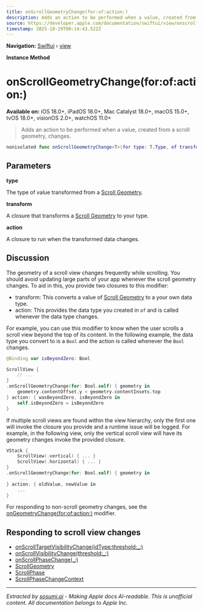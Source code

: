 ```yaml
---
title: onScrollGeometryChange(for:of:action:)
description: Adds an action to be performed when a value, created from a scroll geometry, changes.
source: https://developer.apple.com/documentation/swiftui/view/onscrollgeometrychange(for:of:action:)
timestamp: 2025-10-29T00:14:43.522Z
---
```


**Navigation:** [Swiftui](/documentation/swiftui) › [view](/documentation/swiftui/view)

**Instance Method**

# onScrollGeometryChange(for:of:action:)

**Available on:** iOS 18.0+, iPadOS 18.0+, Mac Catalyst 18.0+, macOS 15.0+, tvOS 18.0+, visionOS 2.0+, watchOS 11.0+

> Adds an action to be performed when a value, created from a scroll geometry, changes.

```swift
nonisolated func onScrollGeometryChange<T>(for type: T.Type, of transform: @escaping (ScrollGeometry) -> T, action: @escaping (T, T) -> Void) -> some View where T : Equatable
```

## Parameters

**type**

The type of value transformed from a [Scroll Geometry](/documentation/swiftui/scrollgeometry).



**transform**

A closure that transforms a [Scroll Geometry](/documentation/swiftui/scrollgeometry) to your type.



**action**

A closure to run when the transformed data changes.



## Discussion

The geometry of a scroll view changes frequently while scrolling. You should avoid updating large parts of your app whenever the scroll geometry changes. To aid in this, you provide two closures to this modifier:

- transform: This converts a value of [Scroll Geometry](/documentation/swiftui/scrollgeometry) to a your own data type.
- action: This provides the data type you created in `of` and is called whenever the data type changes.

For example, you can use this modifier to know when the user scrolls a scroll view beyond the top of its content. In the following example, the data type you convert to is a `Bool` and the action is called whenever the `Bool` changes.

```swift
@Binding var isBeyondZero: Bool

ScrollView {
    // ...
}
.onScrollGeometryChange(for: Bool.self) { geometry in
    geometry.contentOffset.y < geometry.contentInsets.top
} action: { wasBeyondZero, isBeyondZero in
    self.isBeyondZero = isBeyondZero
}
```

If multiple scroll views are found within the view hierarchy, only the first one will invoke the closure you provide and a runtime issue will be logged. For example, in the following view, only the vertical scroll view will have its geometry changes invoke the provided closure.

```swift
VStack {
    ScrollView(.vertical) { ... }
    ScrollView(.horizontal) { ... }
}
.onScrollGeometryChange(for: Bool.self) { geometry in
     ...
} action: { oldValue, newValue in
    ...
}
```

For responding to non-scroll geometry changes, see the [onGeometryChange(for:of:action:)](/documentation/swiftui/view/ongeometrychange(for:of:action:)) modifier.

## Responding to scroll view changes

- [onScrollTargetVisibilityChange(idType:threshold:_:)](/documentation/swiftui/view/onscrolltargetvisibilitychange(idtype:threshold:_:))
- [onScrollVisibilityChange(threshold:_:)](/documentation/swiftui/view/onscrollvisibilitychange(threshold:_:))
- [onScrollPhaseChange(_:)](/documentation/swiftui/view/onscrollphasechange(_:))
- [ScrollGeometry](/documentation/swiftui/scrollgeometry)
- [ScrollPhase](/documentation/swiftui/scrollphase)
- [ScrollPhaseChangeContext](/documentation/swiftui/scrollphasechangecontext)

---

*Extracted by [sosumi.ai](https://sosumi.ai) - Making Apple docs AI-readable.*
*This is unofficial content. All documentation belongs to Apple Inc.*

